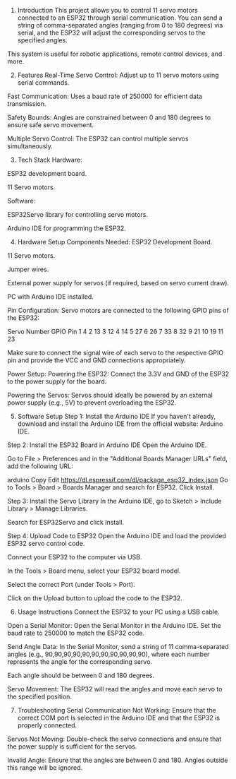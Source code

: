 1. Introduction
This project allows you to control 11 servo motors connected to an ESP32 through serial communication. You can send a string of comma-separated angles (ranging from 0 to 180 degrees) via serial, and the ESP32 will adjust the corresponding servos to the specified angles.

This system is useful for robotic applications, remote control devices, and more.

2. Features
Real-Time Servo Control: Adjust up to 11 servo motors using serial commands.

Fast Communication: Uses a baud rate of 250000 for efficient data transmission.

Safety Bounds: Angles are constrained between 0 and 180 degrees to ensure safe servo movement.

Multiple Servo Control: The ESP32 can control multiple servos simultaneously.

3. Tech Stack
Hardware:

ESP32 development board.

11 Servo motors.

Software:

ESP32Servo library for controlling servo motors.

Arduino IDE for programming the ESP32.

4. Hardware Setup
Components Needed:
ESP32 Development Board.

11 Servo motors.

Jumper wires.

External power supply for servos (if required, based on servo current draw).

PC with Arduino IDE installed.

Pin Configuration:
Servo motors are connected to the following GPIO pins of the ESP32:

Servo Number	GPIO Pin
1	4
2	13
3	12
4	14
5	27
6	26
7	33
8	32
9	21
10	19
11	23

Make sure to connect the signal wire of each servo to the respective GPIO pin and provide the VCC and GND connections appropriately.

Power Setup:
Powering the ESP32: Connect the 3.3V and GND of the ESP32 to the power supply for the board.

Powering the Servos: Servos should ideally be powered by an external power supply (e.g., 5V) to prevent overloading the ESP32.

5. Software Setup
Step 1: Install the Arduino IDE
If you haven't already, download and install the Arduino IDE from the official website: Arduino IDE.

Step 2: Install the ESP32 Board in Arduino IDE
Open the Arduino IDE.

Go to File > Preferences and in the "Additional Boards Manager URLs" field, add the following URL:

arduino
Copy
Edit
https://dl.espressif.com/dl/package_esp32_index.json
Go to Tools > Board > Boards Manager and search for ESP32. Click Install.

Step 3: Install the Servo Library
In the Arduino IDE, go to Sketch > Include Library > Manage Libraries.

Search for ESP32Servo and click Install.

Step 4: Upload Code to ESP32
Open the Arduino IDE and load the provided ESP32 servo control code.

Connect your ESP32 to the computer via USB.

In the Tools > Board menu, select your ESP32 board model.

Select the correct Port (under Tools > Port).

Click on the Upload button to upload the code to the ESP32.

6. Usage Instructions
Connect the ESP32 to your PC using a USB cable.

Open a Serial Monitor: Open the Serial Monitor in the Arduino IDE. Set the baud rate to 250000 to match the ESP32 code.

Send Angle Data: In the Serial Monitor, send a string of 11 comma-separated angles (e.g., 90,90,90,90,90,90,90,90,90,90,90), where each number represents the angle for the corresponding servo.

Each angle should be between 0 and 180 degrees.

Servo Movement: The ESP32 will read the angles and move each servo to the specified position.

7. Troubleshooting
Serial Communication Not Working: Ensure that the correct COM port is selected in the Arduino IDE and that the ESP32 is properly connected.

Servos Not Moving: Double-check the servo connections and ensure that the power supply is sufficient for the servos.

Invalid Angle: Ensure that the angles are between 0 and 180. Angles outside this range will be ignored.

